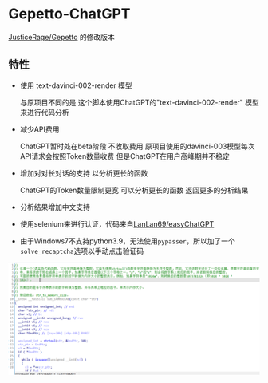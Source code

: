 # Gepetto-ChatGPT

[JusticeRage/Gepetto](https://github.com/JusticeRage/Gepetto/) 的修改版本

## 特性

- 使用 text-davinci-002-render 模型

  与原项目不同的是 这个脚本使用ChatGPT的"text-davinci-002-render" 模型来进行代码分析
- 减少API费用

  ChatGPT暂时处在beta阶段 不收取费用 原项目使用的davinci-003模型每次API请求会按照Token数量收费 但是ChatGPT在用户高峰期并不稳定
- 增加对对长对话的支持 以分析更长的函数

  ChatGPT的Token数量限制更宽 可以分析更长的函数 返回更多的分析结果

- 分析结果增加中文支持

- 使用selenium来进行认证，代码来自[LanLan69/easyChatGPT](https://github.com/LanLan69/easyChatGPT)
- 由于Windows7不支持python3.9，无法使用`pypasser`，所以加了一个`solve_recaptcha`选项以手动点击验证码

![](demo.png)

